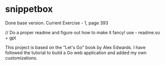 # snippetbox

  Done base version.
  Current Exercise - 1, page 393

 // Do a proper readme and figure out how to make it fancy! use - readme.so + gpt

This project is based on the "Let's Go" book by Alex Edwards. 
I have followed the tutorial to build a Go web application and added my own customizations.
